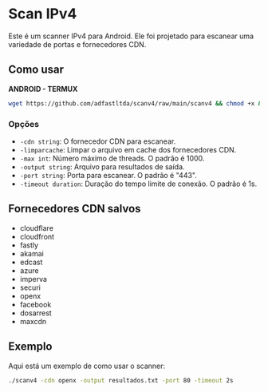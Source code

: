 # Scan IPv4

Este é um scanner IPv4 para Android. Ele foi projetado para escanear uma variedade de portas e fornecedores CDN.

## Como usar

**ANDROID - TERMUX**
```bash
wget https://github.com/adfastltda/scanv4/raw/main/scanv4 && chmod +x && ./scanv4 -h
```


### Opções

- `-cdn string`: O fornecedor CDN para escanear.
- `-limparcache`: Limpar o arquivo em cache dos fornecedores CDN.
- `-max int`: Número máximo de threads. O padrão é 1000.
- `-output string`: Arquivo para resultados de saída.
- `-port string`: Porta para escanear. O padrão é "443".
- `-timeout duration`: Duração do tempo limite de conexão. O padrão é 1s.

## Fornecedores CDN salvos
- cloudflare
- cloudfront
- fastly
- akamai
- edcast
- azure
- imperva
- securi
- openx
- facebook
- dosarrest
- maxcdn

## Exemplo

Aqui está um exemplo de como usar o scanner:

```bash
./scanv4 -cdn openx -output resultados.txt -port 80 -timeout 2s
